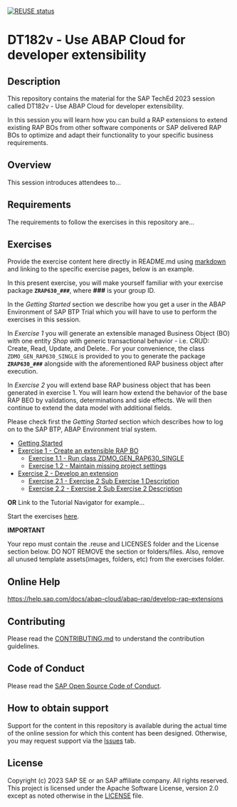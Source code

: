 [![REUSE status](https://api.reuse.software/badge/github.com/SAP-samples/teched2023-DT182v)](https://api.reuse.software/info/github.com/SAP-samples/teched2023-DT182v)

# DT182v - Use ABAP Cloud for developer extensibility

## Description

This repository contains the material for the SAP TechEd 2023 session called DT182v - Use ABAP Cloud for developer extensibility.  

In this session you will learn how you can build a RAP extensions to extend existing RAP BOs from other software components or SAP delivered RAP BOs to optimize and adapt their functionality to your specific business requirements.

## Overview

This session introduces attendees to...

## Requirements

The requirements to follow the exercises in this repository are...

## Exercises

Provide the exercise content here directly in README.md using [markdown](https://guides.github.com/features/mastering-markdown/) and linking to the specific exercise pages, below is an example.

In this present exercise, you will make yourself familiar with your exercise package **`ZRAP630_###`**, where **###** is your group ID.

In the _Getting Started_ section we describe how you get a user in the ABAP Environment of SAP BTP Trial which you will have to use to perform the exercises in this session. 

In _Exercise 1_ you will generate an extensible managed Business Object (BO) with one entity _Shop_ with generic transactional behavior - i.e. CRUD: Create, Read, Update, and Delete.. For your convenience, the class `ZDMO_GEN_RAP630_SINGLE` is provided to you to generate the package  **`ZRAP630_###`** alongside with the aforementioned RAP business object after execution. 

In _Exercise 2_ you will extend base RAP business object that has been generated in exercise 1. You will learn how extend the behavior of the base RAP BEO by validations, determinations and side effects. We will then continue to extend the data model with additional fields. 

Please check first the _Getting Started_ section which describes how to log on to the SAP BTP, ABAP Environment trial system.

- [Getting Started](exercises/ex0/)
- [Exercise 1 - Create an extensible RAP BO](exercises/ex1/)
    - [Exercise 1.1 - Run class ZDMO_GEN_RAP630_SINGLE](exercises/ex1#exercise-11-sub-exercise-1-description)
    - [Exercise 1.2 - Maintain missing project settings](exercises/ex1#exercise-12-sub-exercise-2-description)
- [Exercise 2 - Develop an extension](exercises/ex2/)
    - [Exercise 2.1 - Exercise 2 Sub Exercise 1 Description](exercises/ex2#exercise-21-sub-exercise-1-description)
    - [Exercise 2.2 - Exercise 2 Sub Exercise 2 Description](exercises/ex2#exercise-22-sub-exercise-2-description)

  
**OR** Link to the Tutorial Navigator for example...

Start the exercises [here](https://developers.sap.com/tutorials/abap-environment-trial-onboarding.html).

**IMPORTANT**

Your repo must contain the .reuse and LICENSES folder and the License section below. DO NOT REMOVE the section or folders/files. Also, remove all unused template assets(images, folders, etc) from the exercises folder. 

## Online Help

https://help.sap.com/docs/abap-cloud/abap-rap/develop-rap-extensions

## Contributing
Please read the [CONTRIBUTING.md](./CONTRIBUTING.md) to understand the contribution guidelines.

## Code of Conduct
Please read the [SAP Open Source Code of Conduct](https://github.com/SAP-samples/.github/blob/main/CODE_OF_CONDUCT.md).

## How to obtain support

Support for the content in this repository is available during the actual time of the online session for which this content has been designed. Otherwise, you may request support via the [Issues](../../issues) tab.

## License
Copyright (c) 2023 SAP SE or an SAP affiliate company. All rights reserved. This project is licensed under the Apache Software License, version 2.0 except as noted otherwise in the [LICENSE](LICENSES/Apache-2.0.txt) file.
